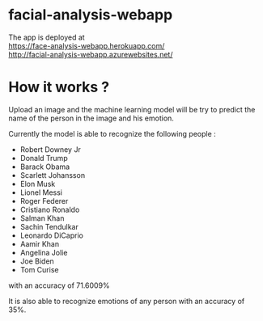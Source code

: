 # facial-analysis-webapp

The app is deployed at <br/> https://face-analysis-webapp.herokuapp.com/   <br /> http://facial-analysis-webapp.azurewebsites.net/


# How it works ?
Upload an image and the machine learning model will be try to predict the name of the person in the image and his emotion.


Currently the model is able to recognize the following people :


* Robert Downey Jr
* Donald Trump
* Barack Obama
* Scarlett Johansson
* Elon Musk
* Lionel Messi
* Roger Federer
* Cristiano Ronaldo
* Salman Khan
* Sachin Tendulkar
* Leonardo DiCaprio
* Aamir Khan
* Angelina Jolie
* Joe Biden
* Tom Curise

with an accuracy of 71.6009%

It is also able to recognize emotions of any person with an accuracy of 35%.
